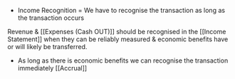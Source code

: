 - Income Recognition = We have to recognise the transaction as long as the transaction occurs

Revenue & [[Expenses (Cash OUT)]] should be recognised in the [[Income Statement]] when they can be reliably measured & economic benefits have or will likely be transferred.
- As long as there is economic benefits we can recognise the transaction immediately
[[Accrual]]